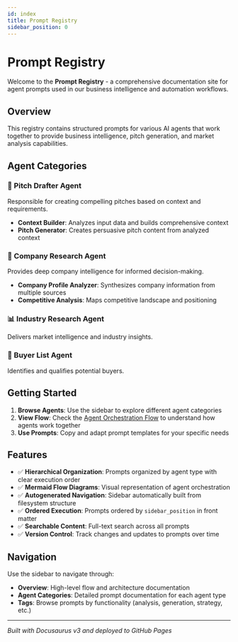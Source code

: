 ```yaml
---
id: index
title: Prompt Registry
sidebar_position: 0
---
```


# Prompt Registry

Welcome to the **Prompt Registry** - a comprehensive documentation site for agent prompts used in our business intelligence and automation workflows.

## Overview

This registry contains structured prompts for various AI agents that work together to provide business intelligence, pitch generation, and market analysis capabilities.

## Agent Categories

### 🎯 Pitch Drafter Agent

Responsible for creating compelling pitches based on context and requirements.

- **Context Builder**: Analyzes input data and builds comprehensive context
- **Pitch Generator**: Creates persuasive pitch content from analyzed context

### 🏢 Company Research Agent

Provides deep company intelligence for informed decision-making.

- **Company Profile Analyzer**: Synthesizes company information from multiple sources
- **Competitive Analysis**: Maps competitive landscape and positioning

### 📊 Industry Research Agent

Delivers market intelligence and industry insights.

### 👥 Buyer List Agent

Identifies and qualifies potential buyers.

## Getting Started

1. **Browse Agents**: Use the sidebar to explore different agent categories
2. **View Flow**: Check the [Agent Orchestration Flow](overview/agent-flows-overview) to understand how agents work together
3. **Use Prompts**: Copy and adapt prompt templates for your specific needs

## Features

- ✅ **Hierarchical Organization**: Prompts organized by agent type with clear execution order
- ✅ **Mermaid Flow Diagrams**: Visual representation of agent orchestration
- ✅ **Autogenerated Navigation**: Sidebar automatically built from filesystem structure
- ✅ **Ordered Execution**: Prompts ordered by `sidebar_position` in front matter
- ✅ **Searchable Content**: Full-text search across all prompts
- ✅ **Version Control**: Track changes and updates to prompts over time

## Navigation

Use the sidebar to navigate through:

- **Overview**: High-level flow and architecture documentation
- **Agent Categories**: Detailed prompt documentation for each agent type
- **Tags**: Browse prompts by functionality (analysis, generation, strategy, etc.)

---

_Built with Docusaurus v3 and deployed to GitHub Pages_
